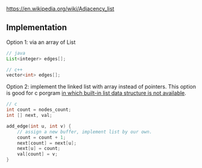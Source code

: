 https://en.wikipedia.org/wiki/Adjacency_list

## Implementation

Option 1: via an array of List

```java
// java
List<integer> edges[];
```
```c++
// c++
vector<int> edges[];
```

Option 2: implement the linked list with array instead of pointers. This option is good for c porgram [in which built-in list data structure is not available](https://stackoverflow.com/a/14001669).
```c
// c
int count = nodes_count;
int [] next, val;

add_edge(int u, int v) {
    // assign a new buffer, implement list by our own.
	count = count + 1;
	next[count] = next[u];
	next[u] = count;
	val[count] = v;
}
```
